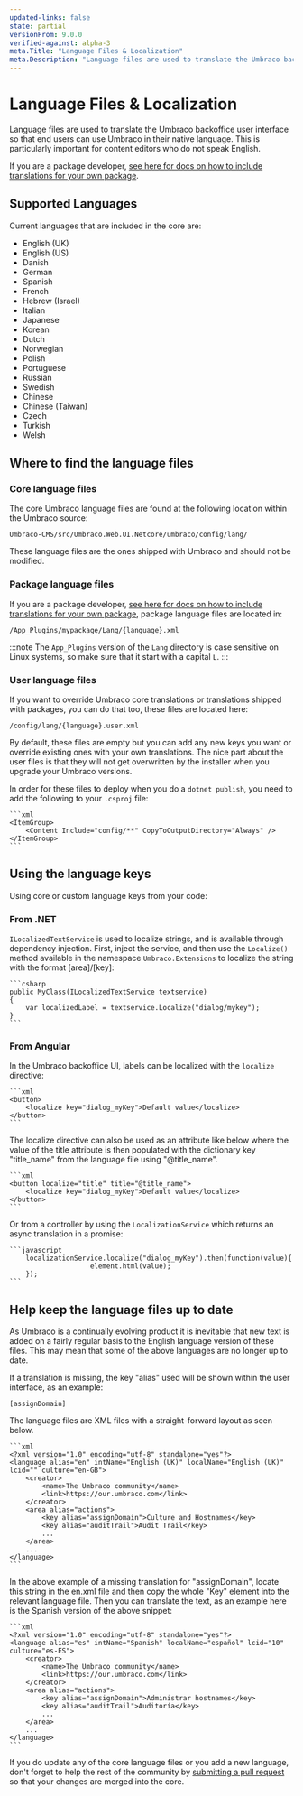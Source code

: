 ```yaml
---
updated-links: false
state: partial
versionFrom: 9.0.0
verified-against: alpha-3
meta.Title: "Language Files & Localization"
meta.Description: "Language files are used to translate the Umbraco backoffice user interface so that end users can use Umbraco in their native language."
---
```


# Language Files & Localization

Language files are used to translate the Umbraco backoffice user interface so that end users can use Umbraco in their native language. This is particularly important for content editors who do not speak English.

If you are a package developer, [see here for docs on how to include translations for your own package](../Packages/Language-Files-For-Packages/index.md).

## Supported Languages

Current languages that are included in the core are:

- English (UK)
- English (US)
- Danish
- German
- Spanish
- French
- Hebrew (Israel)
- Italian
- Japanese
- Korean
- Dutch
- Norwegian
- Polish
- Portuguese
- Russian
- Swedish
- Chinese
- Chinese (Taiwan)
- Czech
- Turkish
- Welsh

## Where to find the language files

### Core language files

The core Umbraco language files are found at the following location within the Umbraco source:

    Umbraco-CMS/src/Umbraco.Web.UI.Netcore/umbraco/config/lang/

These language files are the ones shipped with Umbraco and should not be modified.

### Package language files

If you are a package developer, [see here for docs on how to include translations for your own package](../Packages/Language-Files-For-Packages/index.md), package language files are located in:

    /App_Plugins/mypackage/Lang/{language}.xml
    
:::note
The `App_Plugins` version of the `Lang` directory is case sensitive on Linux systems, so make sure that it start with a capital `L`.
:::

### User language files

If you want to override Umbraco core translations or translations shipped with packages, you can do that too, these files are located here:

    /config/lang/{language}.user.xml

By default, these files are empty but you can add any new keys you want or override existing ones with your own translations. The nice part about the user files is that they will not get overwritten by the installer when you upgrade your Umbraco versions.

In order for these files to deploy when you do a `dotnet publish`, you need to add the following to your `.csproj` file:

    ```xml
    <ItemGroup>
        <Content Include="config/**" CopyToOutputDirectory="Always" />
    </ItemGroup>
    ``` 

## Using the language keys

Using core or custom language keys from your code:

### From .NET

`ILocalizedTextService` is used to localize strings, and is available through dependency injection. First, inject the service, and then use the `Localize()` method available in the namespace `Umbraco.Extensions` to localize the string with the format [area]/[key]:

    ```csharp
    public MyClass(ILocalizedTextService textservice)
    {
        var localizedLabel = textservice.Localize("dialog/mykey");
    }
    ```

### From Angular

In the Umbraco backoffice UI, labels can be localized with the `localize` directive:

    ```xml
    <button>
        <localize key="dialog_myKey">Default value</localize>
    </button>
    ```

The localize directive can also be used as an attribute like below where the value of the title attribute is then populated with the dictionary key "title_name" from the language file using "@title_name".

    ```xml
    <button localize="title" title="@title_name">
        <localize key="dialog_myKey">Default value</localize>
    </button>
    ```

Or from a controller by using the `LocalizationService` which returns an async translation in a promise:

    ```javascript
        localizationService.localize("dialog_myKey").then(function(value){
                        element.html(value);
        });
    ```

## Help keep the language files up to date

As Umbraco is a continually evolving product it is inevitable that new text is added on a fairly regular basis to the English language version of these files. This may mean that some of the above languages are no longer up to date.

If a translation is missing, the key "alias" used will be shown within the user interface, as an example:

    [assignDomain]

The language files are XML files with a straight-forward layout as seen below.

    ```xml
    <?xml version="1.0" encoding="utf-8" standalone="yes"?>
    <language alias="en" intName="English (UK)" localName="English (UK)" lcid="" culture="en-GB">
        <creator>
            <name>The Umbraco community</name>
            <link>https://our.umbraco.com</link>
        </creator>
        <area alias="actions">
            <key alias="assignDomain">Culture and Hostnames</key>
            <key alias="auditTrail">Audit Trail</key>
            ...
        </area>
        ...
    </language>
    ```

In the above example of a missing translation for "assignDomain", locate this string in the en.xml file and then copy the whole "Key" element into the relevant language file. Then you can translate the text, as an example here is the Spanish version of the above snippet:

    ```xml
    <?xml version="1.0" encoding="utf-8" standalone="yes"?>
    <language alias="es" intName="Spanish" localName="español" lcid="10" culture="es-ES">
        <creator>
            <name>The Umbraco community</name>
            <link>https://our.umbraco.com</link>
        </creator>
        <area alias="actions">
            <key alias="assignDomain">Administrar hostnames</key>
            <key alias="auditTrail">Auditoría</key>
            ...
        </area>
        ...
    </language>
    ```

If you do update any of the core language files or you add a new language, don't forget to help the rest of the community by [submitting a pull request](../../Contribute/index.md) so that your changes are merged into the core.
